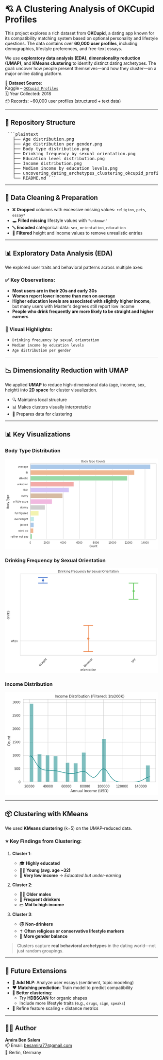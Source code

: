 # 💘 A Clustering Analysis of OKCupid Profiles

This project explores a rich dataset from **OKCupid**, a dating app known for its compatibility matching system based on optional personality and lifestyle questions. The data contains over **60,000 user profiles**, including demographics, lifestyle preferences, and free-text essays.

We use **exploratory data analysis (EDA)**, **dimensionality reduction (UMAP)**, and **KMeans clustering** to identify distinct dating archetypes. The goal: uncover how people present themselves—and how they cluster—on a major online dating platform.

📅 **Dataset Source**:  
Kaggle – [`OKCupid Profiles`](https://www.kaggle.com/datasets/andrewmvd/okcupid-profiles/data)  
🗓️ Year Collected: 2018  
📦 Records: ~60,000 user profiles (structured + text data)

---

## 📁 Repository Structure

<pre> ```plaintext 
   ├── Age distribution.png 
   ├── Age distribution per gender.png 
   ├── Body type distribution.png 
   ├── Drinking frequency by sexual orientation.png 
   ├── Education level distribution.png 
   ├── Income distribution.png 
   ├── Median income by education levels.png 
   ├── uncovering_dating_archetypes_clustering_okcupid_profiles_using_umap_and_kmeans.py 
   └── README.md ``` </pre>

---

## 🧼 Data Cleaning & Preparation

- ❌ **Dropped** columns with excessive missing values: `religion`, `pets`, `essay*`
- 🕳️ **Filled missing** lifestyle values with `"unknown"`
- 🔤 **Encoded** categorical data: `sex`, `orientation`, `education`
- 🧹 **Filtered** height and income values to remove unrealistic entries

---

## 📊 Exploratory Data Analysis (EDA)

We explored user traits and behavioral patterns across multiple axes:

### ✅ **Key Observations**:

- **Most users are in their 20s and early 30s**
- **Women report lower income than men on average**
- **Higher education levels are associated with slightly higher income**, but many users with Master's degrees still report low income
- **People who drink frequently are more likely to be straight and higher earners**

### 📁 Visual Highlights:

- `Drinking frequency by sexual orientation`
- `Median income by education levels`
- `Age distribution per gender`

---

## 📉 Dimensionality Reduction with UMAP

We applied **UMAP** to reduce high-dimensional data (age, income, sex, height) into **2D space** for cluster visualization.

- 🔍 Maintains local structure
- 📊 Makes clusters visually interpretable
- 🧩 Prepares data for clustering

---

## 📊 Key Visualizations

### Body Type Distribution
![Body Type Distribution](https://raw.githubusercontent.com/Amirabs7/A-Clustering-Analysis-of-OKCupid-Profiles/main/Body%20type%20distribution.png)

### Drinking Frequency by Sexual Orientation
![Drinking Frequency](https://raw.githubusercontent.com/Amirabs7/A-Clustering-Analysis-of-OKCupid-Profiles/main/Drinking%20frequency%20by%20sexual%20orientation.png)

### Income Distribution
![Income Distribution](https://raw.githubusercontent.com/Amirabs7/A-Clustering-Analysis-of-OKCupid-Profiles/main/Income%20distribution.png)

---



## 📦 Clustering with KMeans

We used **KMeans clustering** (k=5) on the UMAP-reduced data.

### ⭐ **Key Findings from Clustering**:

1. **Cluster 1**:  
   - 🎓 **Highly educated**  
   - 🧑‍🎓 **Young (avg. age ~32)**  
   - 💸 **Very low income** → *Educated but under-earning*
  
2. **Cluster 2**:  
   - 🧔‍♂️ **Older males**  
   - 🥂 **Frequent drinkers**  
   - 💵 **Mid to high income**

3. **Cluster 3**:  
   - 🚭 **Non-drinkers**  
   - ✝️ **Often religious or conservative lifestyle markers**  
   - 👥 **More gender balance**

> Clusters capture **real behavioral archetypes** in the dating world—not just random groupings.

---

## 🔮 Future Extensions

- 📝 **Add NLP**: Analyze user essays (sentiment, topic modeling)
- ❤️ **Matching prediction**: Train model to predict compatibility
- 🧠 **Better clustering**:
  - Try **HDBSCAN** for organic shapes  
  - Include more lifestyle traits (e.g., `drugs`, `sign`, `speaks`)
- 🧪 Refine feature scaling + distance metrics

---

## 👩‍💻 Author

**Amira Ben Salem**  
📫 Email: besamira77@gmail.com  
📍 Berlin, Germany  


